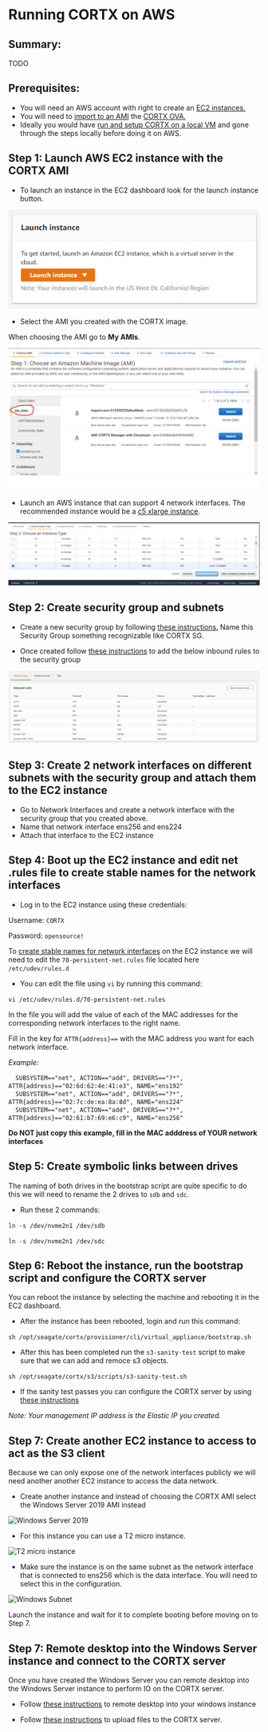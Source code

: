 # Running CORTX on AWS


Summary:
----
TODO

Prerequisites:
-------

- You will need an AWS account with right to create an [EC2 instances.](https://aws.amazon.com/ec2/?ec2-whats-new.sort-by=item.additionalFields.postDateTime&ec2-whats-new.sort-order=desc) 
- You will need to [import to an AMI](https://docs.aws.amazon.com/vm-import/latest/userguide/vmimport-image-import.html) the [CORTX OVA.](https://github.com/Seagate/cortx/releases/download/VA/cortx-va-1.0.2.zip) 
- Ideally you would have [run and setup CORTX on a local VM](https://github.com/Seagate/cortx/blob/main/doc/CORTX_on_Open_Virtual_Appliance.rst) and gone through the steps locally before doing it on AWS. 


Step 1: Launch AWS EC2 instance with the CORTX AMI
--------

- To launch an instance in the EC2 dashboard look for the launch instance button.

![Launch Instance](AWS_EC2/launchInstance.png)

- Select the AMI you created with the CORTX image. 

When choosing the AMI go to **My AMIs**.
 
![AMI image](AWS_EC2/SelectAMI.png)

- Launch an AWS instance that can support 4 network interfaces. The recommended instance would be a [c5 xlarge instance](https://aws.amazon.com/ec2/instance-types/c5/).

![C5_instance](AWS_EC2/EC2instanceType.png)

Step 2: Create security group and subnets
------
- Create a new security group by following [these instructions.](https://docs.aws.amazon.com/vpc/latest/userguide/VPC_SecurityGroups.html#CreatingSecurityGroups) Name this Security Group something recognizable like CORTX SG.

- Once created follow [these instructions](https://docs.aws.amazon.com/vpc/latest/userguide/VPC_SecurityGroups.html#AddRemoveRules) to add the below inbound rules to the security group

![Inbound rules](AWS_EC2/securityGroups.png)

Step 3: Create 2 network interfaces on different subnets with the security group and attach them to the EC2 instance
----

- Go to Network Interfaces and create a network interface with the security group that you created above.
- Name that network interface ens256 and ens224
- Attach that interface to the EC2 instance

Step 4: Boot up the EC2 instance and edit net .rules file to create stable names for the network interfaces
---------------
 
 - Log in to the EC2 instance using these credentials:
 
 Username: `CORTX`
 
 Password: `opensource!`
 
 To [create stable names for network interfaces](http://www.linuxfromscratch.org/lfs/view/6.3/chapter07/network.html) on the EC2 instance we will need to edit the `70-persistent-net.rules` file located here `/etc/udev/rules.d`
 
 - You can edit the file using `vi` by running this command:
 
 `vi /etc/udev/rules.d/70-persistent-net.rules`

In the file you will add the value of each of the MAC addresses for the corresponding network interfaces to the right name.

Fill in the key for `ATTR{address}==` with the MAC address you want for each network interface.

*Example:*
```
  SUBSYSTEM=="net", ACTION=="add", DRIVERS=="?*", ATTR{address}=="02:6d:62:4e:41:e3", NAME="ens192"
  SUBSYSTEM=="net", ACTION=="add", DRIVERS=="?*", ATTR{address}=="02:7c:de:ea:8a:8d", NAME="ens224"
  SUBSYSTEM=="net", ACTION=="add", DRIVERS=="?*", ATTR{address}=="02:61:b7:69:e6:c9", NAME="ens256"
```
**Do NOT just copy this example, fill in the MAC adddress of YOUR network interfaces**

Step 5: Create symbolic links between drives
-------
The naming of both drives in the bootstrap script are quite specific to do this we will need to rename the 2 drives to `sdb` and `sdc`.

- Run these 2 commands:

```ln -s /dev/nvme2n1 /dev/sdb```

```ln -s /dev/nvme2n1 /dev/sdc```

Step 6: Reboot the instance, run the bootstrap script and configure the CORTX server
--------

You can reboot the instance by selecting the machine and rebooting it in the EC2 dashboard.

- After the instance has been rebooted, login and run this command:

`sh /opt/seagate/cortx/provisioner/cli/virtual_appliance/bootstrap.sh`

- After this has been completed run the `s3-sanity-test` script to make sure that we can add and remoce s3 objects.

`sh /opt/seagate/cortx/s3/scripts/s3-sanity-test.sh`

- If the sanity test passes you can configure the CORTX server by using [these instructions](https://github.com/Seagate/cortx/blob/main/doc/Preboarding_and_Onboarding.rst)

*Note: Your management IP address is the Elastic IP you created.*

Step 7: Create another EC2 instance to access to act as the S3 client
-------

Because we can only expose one of the network interfaces publicly we will need another another EC2 instance to access the data network. 

- Create another instance and instead of choosing the CORTX AMI select the Windows Server 2019 AMI instead

![Windows Server 2019](AWS_EC2/EC2instanceWindowsServer2019.png)

- For this instance you can use a T2 micro instance.

![T2 micro instance](AWS_EC2/t2microInstance.png)

- Make sure the instance is on the same subnet as the network interface that is connected to ens256 which is the data interface. You will need to select this in the configuration.

![Windows Subnet](AWS_EC2/WindowsSubnet.png)

Launch the instance and wait for it to complete booting before moving on to Step 7.


Step 7: Remote desktop into the Windows Server instance and connect to the CORTX server
-------

Once you have created the Windows Server you can remote desktop into the Windows Server instance to perform IO on the CORTX server.

- Follow [these instructions](https://docs.aws.amazon.com/AWSEC2/latest/WindowsGuide/connecting_to_windows_instance.html#connect-rdp) to remote desktop into your windows instance

- Follow  [these instructions](https://github.com/Seagate/cortx/blob/main/doc/testing_io.rst) to upload files to the CORTX server.
